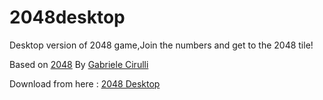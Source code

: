 2048desktop
===========

Desktop version of 2048 game,Join the numbers and get to the 2048 tile! 

Based on <a href="http://gabrielecirulli.github.io/2048/">2048</a> By <a href="http://gabrielecirulli.com" target="_blank">Gabriele Cirulli</a>


Download from here : <a href="http://d2048.sourceforge.net/">2048 Desktop</a>
